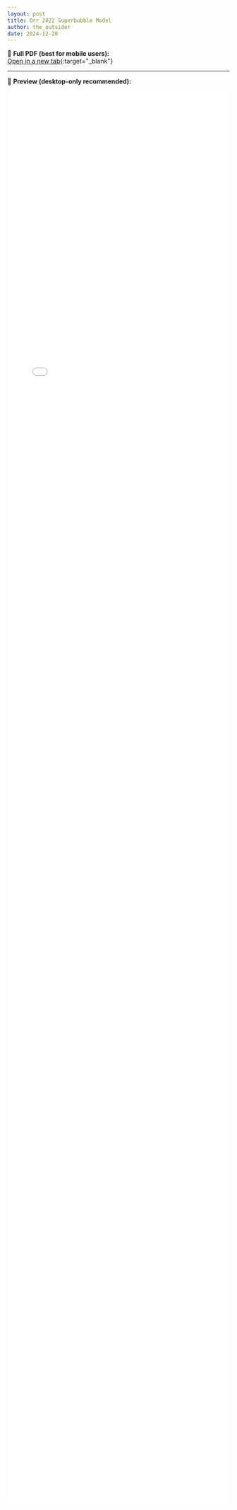 ```yaml
---
layout: post
title: Orr 2022 Superbubble Model
author: the_outsider
date: 2024-12-20
---
```


📄 **Full PDF (best for mobile users):**  
[Open in a new tab]( /assets/post_pdf/Orr_et_al_2022_Superbubble_Model.pdf ){:target="_blank"}

---

📄 **Preview (desktop-only recommended):**

<div style="width: 100%; height: 80vh; overflow: auto; -webkit-overflow-scrolling: touch;">
  <iframe 
    src="/assets/post_pdf/Orr_et_al_2022_Superbubble_Model.pdf" 
    style="width: 100%; height: 100%; border: none;"
    allowfullscreen>
  </iframe>
</div>